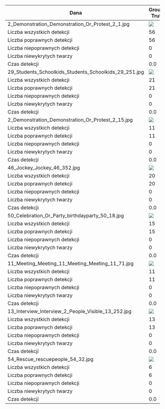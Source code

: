 | Dana                                                  | Ground Truth          | HAAR                  | HOG z SVM             | CNN                   |
|-------------------------------------------------------|-----------------------|-----------------------|-----------------------|-----------------------|
| 2_Demonstration_Demonstration_Or_Protest_2_1.jpg      | ![](./output/0_0.png) | ![](./output/0_1.png) | ![](./output/0_2.png) | ![](./output/0_3.png) |
| Liczba wszystkich detekcji                            | 56                    | 13                    | 8                     | 20                    |
| Liczba poprawnych detekcji                            | 56                    | 10                    | 8                     | 20                    |
| Liczba niepoprawnych detekcji                         | 0                     | 3                     | 0                     | 0                     |
| Liczba niewykrytych twarzy                            | 0                     | 46                    | 48                    | 36                    |
| Czas detekcji                                         | 0.0                   | 0.5623732000001382    | 0.6456625000000713    | 24.343497999999954    |
| 29_Students_Schoolkids_Students_Schoolkids_29_251.jpg | ![](./output/1_0.png) | ![](./output/1_1.png) | ![](./output/1_2.png) | ![](./output/1_3.png) |
| Liczba wszystkich detekcji                            | 21                    | 16                    | 17                    | 19                    |
| Liczba poprawnych detekcji                            | 21                    | 15                    | 17                    | 19                    |
| Liczba niepoprawnych detekcji                         | 0                     | 1                     | 0                     | 0                     |
| Liczba niewykrytych twarzy                            | 0                     | 6                     | 4                     | 2                     |
| Czas detekcji                                         | 0.0                   | 0.3995237999999972    | 0.4746876000001521    | 25.890627199999926    |
| 2_Demonstration_Demonstration_Or_Protest_2_15.jpg     | ![](./output/2_0.png) | ![](./output/2_1.png) | ![](./output/2_2.png) | ![](./output/2_3.png) |
| Liczba wszystkich detekcji                            | 11                    | 10                    | 5                     | 7                     |
| Liczba poprawnych detekcji                            | 11                    | 7                     | 5                     | 7                     |
| Liczba niepoprawnych detekcji                         | 0                     | 3                     | 0                     | 0                     |
| Liczba niewykrytych twarzy                            | 0                     | 4                     | 6                     | 4                     |
| Czas detekcji                                         | 0.0                   | 0.337129399999867     | 0.45681630000012774   | 22.229042000000163    |
| 46_Jockey_Jockey_46_352.jpg                           | ![](./output/3_0.png) | ![](./output/3_1.png) | ![](./output/3_2.png) | ![](./output/3_3.png) |
| Liczba wszystkich detekcji                            | 20                    | 27                    | 20                    | 20                    |
| Liczba poprawnych detekcji                            | 20                    | 20                    | 20                    | 20                    |
| Liczba niepoprawnych detekcji                         | 0                     | 7                     | 0                     | 0                     |
| Liczba niewykrytych twarzy                            | 0                     | 0                     | 0                     | 0                     |
| Czas detekcji                                         | 0.0                   | 0.31698710000000574   | 0.4206890000000385    | 20.38988100000006     |
| 50_Celebration_Or_Party_birthdayparty_50_18.jpg       | ![](./output/4_0.png) | ![](./output/4_1.png) | ![](./output/4_2.png) | ![](./output/4_3.png) |
| Liczba wszystkich detekcji                            | 15                    | 5                     | 0                     | 0                     |
| Liczba poprawnych detekcji                            | 15                    | 1                     | 0                     | 0                     |
| Liczba niepoprawnych detekcji                         | 0                     | 4                     | 0                     | 0                     |
| Liczba niewykrytych twarzy                            | 0                     | 14                    | 15                    | 15                    |
| Czas detekcji                                         | 0.0                   | 0.2898129999998673    | 0.48919739999996636   | 23.362292600000046    |
| 11_Meeting_Meeting_11_Meeting_Meeting_11_71.jpg       | ![](./output/5_0.png) | ![](./output/5_1.png) | ![](./output/5_2.png) | ![](./output/5_3.png) |
| Liczba wszystkich detekcji                            | 11                    | 8                     | 5                     | 8                     |
| Liczba poprawnych detekcji                            | 11                    | 6                     | 5                     | 8                     |
| Liczba niepoprawnych detekcji                         | 0                     | 2                     | 0                     | 0                     |
| Liczba niewykrytych twarzy                            | 0                     | 5                     | 6                     | 3                     |
| Czas detekcji                                         | 0.0                   | 0.3714834000002156    | 0.5104159999998501    | 27.344246800000064    |
| 13_Interview_Interview_2_People_Visible_13_252.jpg    | ![](./output/6_0.png) | ![](./output/6_1.png) | ![](./output/6_2.png) | ![](./output/6_3.png) |
| Liczba wszystkich detekcji                            | 13                    | 13                    | 7                     | 8                     |
| Liczba poprawnych detekcji                            | 13                    | 9                     | 7                     | 8                     |
| Liczba niepoprawnych detekcji                         | 0                     | 4                     | 0                     | 0                     |
| Liczba niewykrytych twarzy                            | 0                     | 4                     | 6                     | 5                     |
| Czas detekcji                                         | 0.0                   | 0.3705442000000403    | 0.3924101000000064    | 26.21426960000008     |
| 54_Rescue_rescuepeople_54_32.jpg                      | ![](./output/7_0.png) | ![](./output/7_1.png) | ![](./output/7_2.png) | ![](./output/7_3.png) |
| Liczba wszystkich detekcji                            | 6                     | 2                     | 2                     | 2                     |
| Liczba poprawnych detekcji                            | 6                     | 2                     | 2                     | 2                     |
| Liczba niepoprawnych detekcji                         | 0                     | 0                     | 0                     | 0                     |
| Liczba niewykrytych twarzy                            | 0                     | 4                     | 4                     | 4                     |
| Czas detekcji                                         | 0.0                   | 0.244486199999983     | 0.39235009999993053   | 21.800793999999996    |
